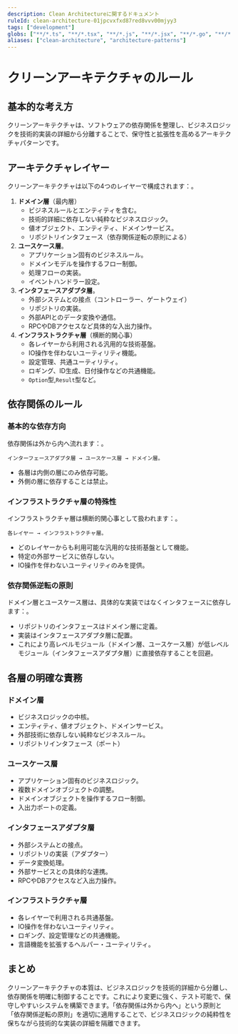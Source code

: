 ```yaml
---
description: Clean Architectureに関するドキュメント
ruleId: clean-architecture-01jpcvxfxd87red8vvv00mjyy3
tags: ["development"]
globs: ["**/*.ts", "**/*.tsx", "**/*.js", "**/*.jsx", "**/*.go", "**/*.rs", "**/*.scala"]
aliases: ["clean-architecture", "architecture-patterns"]
---
```



# クリーンアーキテクチャのルール

## 基本的な考え方

クリーンアーキテクチャは、ソフトウェアの依存関係を整理し、ビジネスロジックを技術的実装の詳細から分離することで、保守性と拡張性を高めるアーキテクチャパターンです。

## アーキテクチャレイヤー

クリーンアーキテクチャは以下の4つのレイヤーで構成されます：。

1. **ドメイン層**（最内層）
   - ビジネスルールとエンティティを含む。
   - 技術的詳細に依存しない純粋なビジネスロジック。
   - 値オブジェクト、エンティティ、ドメインサービス。
   - リポジトリインタフェース（依存関係逆転の原則による）
1. **ユースケース層**。
   - アプリケーション固有のビジネスルール。
   - ドメインモデルを操作するフロー制御。
   - 処理フローの実装。
   - イベントハンドラー設定。
1. **インタフェースアダプタ層**。
   - 外部システムとの接点（コントローラー、ゲートウェイ）
   - リポジトリの実装。
   - 外部APIとのデータ変換や通信。
   - RPCやDBアクセスなど具体的な入出力操作。
1. **インフラストラクチャ層**（横断的関心事）
   - 各レイヤーから利用される汎用的な技術基盤。
   - IO操作を伴わないユーティリティ機能。
   - 設定管理、共通ユーティリティ。
   - ロギング、ID生成、日付操作などの共通機能。
   - `Option`型,`Result`型など。

## 依存関係のルール

### 基本的な依存方向

依存関係は外から内へ流れます：。
```
インターフェースアダプタ層 → ユースケース層 → ドメイン層。
```

- 各層は内側の層にのみ依存可能。
- 外側の層に依存することは禁止。

### インフラストラクチャ層の特殊性

インフラストラクチャ層は横断的関心事として扱われます：。
```
各レイヤー → インフラストラクチャ層。
```

- どのレイヤーからも利用可能な汎用的な技術基盤として機能。
- 特定の外部サービスに依存しない。
- IO操作を伴わないユーティリティのみを提供。

### 依存関係逆転の原則

ドメイン層とユースケース層は、具体的な実装ではなくインタフェースに依存します：。

- リポジトリのインタフェースはドメイン層に定義。
- 実装はインタフェースアダプタ層に配置。
- これにより高レベルモジュール（ドメイン層、ユースケース層）が低レベルモジュール（インタフェースアダプタ層）に直接依存することを回避。

## 各層の明確な責務

### ドメイン層

- ビジネスロジックの中核。
- エンティティ、値オブジェクト、ドメインサービス。
- 外部技術に依存しない純粋なビジネスルール。
- リポジトリインタフェース（ポート）

### ユースケース層

- アプリケーション固有のビジネスロジック。
- 複数ドメインオブジェクトの調整。
- ドメインオブジェクトを操作するフロー制御。
- 入出力ポートの定義。

### インタフェースアダプタ層

- 外部システムとの接点。
- リポジトリの実装（アダプター）
- データ変換処理。
- 外部サービスとの具体的な連携。
- RPCやDBアクセスなど入出力操作。

### インフラストラクチャ層

- 各レイヤーで利用される共通基盤。
- IO操作を伴わないユーティリティ。
- ロギング、設定管理などの共通機能。
- 言語機能を拡張するヘルパー・ユーティリティ。

## まとめ

クリーンアーキテクチャの本質は、ビジネスロジックを技術的詳細から分離し、依存関係を明確に制御することです。これにより変更に強く、テスト可能で、保守しやすいシステムを構築できます。「依存関係は外から内へ」という原則と「依存関係逆転の原則」を適切に適用することで、ビジネスロジックの純粋性を保ちながら技術的な実装の詳細を隔離できます。